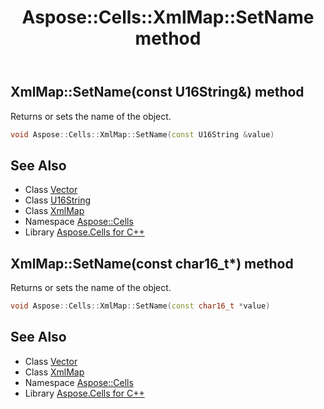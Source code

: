 ﻿---
title: Aspose::Cells::XmlMap::SetName method
linktitle: SetName
second_title: Aspose.Cells for C++ API Reference
description: 'Aspose::Cells::XmlMap::SetName method. Returns or sets the name of the object in C++.'
type: docs
weight: 700
url: /cpp/aspose.cells/xmlmap/setname/
---
## XmlMap::SetName(const U16String\&) method


Returns or sets the name of the object.

```cpp
void Aspose::Cells::XmlMap::SetName(const U16String &value)
```

## See Also

* Class [Vector](../../vector/)
* Class [U16String](../../u16string/)
* Class [XmlMap](../)
* Namespace [Aspose::Cells](../../)
* Library [Aspose.Cells for C++](../../../)
## XmlMap::SetName(const char16_t*) method


Returns or sets the name of the object.

```cpp
void Aspose::Cells::XmlMap::SetName(const char16_t *value)
```

## See Also

* Class [Vector](../../vector/)
* Class [XmlMap](../)
* Namespace [Aspose::Cells](../../)
* Library [Aspose.Cells for C++](../../../)
